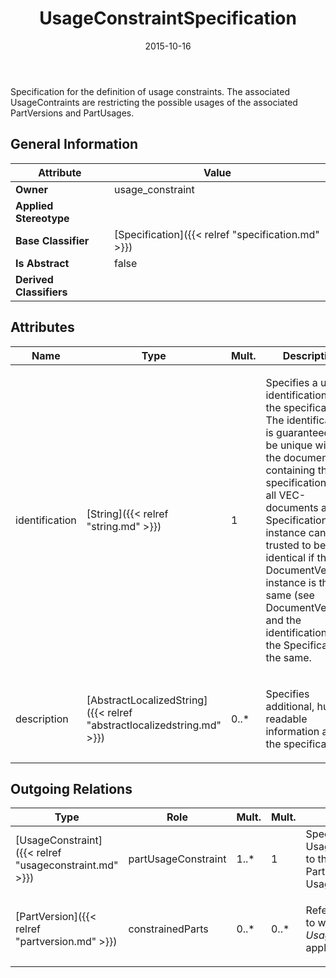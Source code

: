 ﻿---
title: UsageConstraintSpecification
toc: false
type: specs
date: "2015-10-16"
draft: false
specification: VEC
version: 1.1.2
documentType: "Recommendation"
elementType: Class
classes:
  - UsageConstraintSpecification
menu_name: vec-1.1.2
---
<p>Specification for the definition of usage constraints. The associated UsageContraints are restricting the possible usages of the associated PartVersions and PartUsages.  </p>

## General Information

| Attribute               | Value |
|-------------------------|-------|
| **Owner**               | usage_constraint |
| **Applied Stereotype**  |   |
| **Base Classifier**     | [Specification]({{< relref "specification.md" >}})<br/>  |
| **Is Abstract**         | false |
| **Derived Classifiers** |   |

## Attributes
|  Name  |  Type  |  Mult.  |  Description  |  Owning Classifier  |
|--------|--------|---------|---------------|--------------|
|identification | [String]({{< relref "string.md" >}}) | 1 | <p> Specifies a unique identification of the specification. The identification is guaranteed to be unique within the document containing the specification. Over all VEC-documents a Specification-instance can be trusted to be identical if the DocumentVersion-instance is the same (see DocumentVersion) and the identification of the Specification is the same.      </p> | [Specification]({{< relref "specification.md" >}}) |
|description | [AbstractLocalizedString]({{< relref "abstractlocalizedstring.md" >}}) | 0..* | <p> Specifies additional, human readable information about the specification.      </p> | [Specification]({{< relref "specification.md" >}}) |

## Outgoing Relations
|    Type  |   Role   |   Mult.   |   Mult.   |   Description   |
|----------|----------|-----------|-----------|-----------------|
| [UsageConstraint]({{< relref "usageconstraint.md" >}}) | partUsageConstraint | 1..* | 1 | Specifies the UsageConstraints that apply to the PartVersion or PartUsages described by the UsageConstraintSpecification. |
| [PartVersion]({{< relref "partversion.md" >}}) | constrainedParts | 0..* | 0..* | <p> References the <i>PartVersions</i> to which this <i>UsageConstraintSpecification</i> applies.      </p> |
